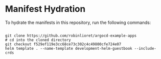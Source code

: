 
# Manifest Hydration

To hydrate the manifests in this repository, run the following commands:

```shell

git clone https://github.com/robinlioret/argocd-example-apps
# cd into the cloned directory
git checkout f529ef119e3cc68ce73c302c4c49800cfe724e07
helm template . --name-template development-helm-guestbook --include-crds
```